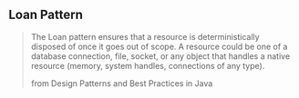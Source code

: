 ## Loan Pattern


> The Loan pattern ensures that a resource is deterministically disposed of once it goes out of scope. A resource could be one of a database connection, file, socket, or any object that handles a native resource (memory, system handles, connections of any type).
> 
> from Design Patterns and Best Practices in Java

